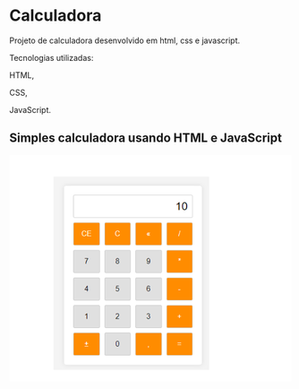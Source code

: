 # Calculadora
Projeto de calculadora desenvolvido em html, css e javascript.

Tecnologias utilizadas:

HTML,

CSS,

JavaScript.
<h2>Simples calculadora usando HTML e JavaScript</h2>

<img src="foto calculadora.png" alt="Logo da Minha Empresa">
